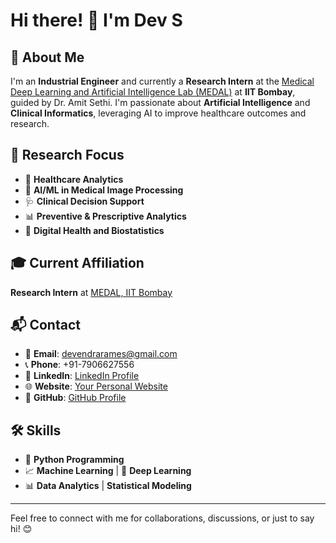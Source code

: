 # Hi there! 👋 I'm Dev S

## 📝 About Me
I'm an **Industrial Engineer** and currently a **Research Intern** at the [Medical Deep Learning and Artificial Intelligence Lab (MEDAL)](https://www.ee.iitb.ac.in/web/labs/medical-deep-learning-and-artificial-intelligence-lab-medal/) at **IIT Bombay**, guided by Dr. Amit Sethi. I'm passionate about **Artificial Intelligence** and **Clinical Informatics**, leveraging AI to improve healthcare outcomes and research.

## 🎯 Research Focus
- 🏥 **Healthcare Analytics**
- 🤖 **AI/ML in Medical Image Processing**
- 🩺 **Clinical Decision Support**
- 📊 **Preventive & Prescriptive Analytics**
- 🧬 **Digital Health and Biostatistics**

## 🎓 Current Affiliation
**Research Intern** at [MEDAL, IIT Bombay](https://www.ee.iitb.ac.in/web/labs/medical-deep-learning-and-artificial-intelligence-lab-medal/)

## 📬 Contact
- 📧 **Email**: [devendrarames@gmail.com](mailto:devendrarames@gmail.com)
- 📞 **Phone**: +91-7906627556
- 💼 **LinkedIn**: [LinkedIn Profile](#)
- 🌐 **Website**: [Your Personal Website](#)
- 📁 **GitHub**: [GitHub Profile](#)

## 🛠️ Skills
- 🐍 **Python Programming**
- 📈 **Machine Learning** | 🤖 **Deep Learning**
- 📊 **Data Analytics** | **Statistical Modeling**

---

Feel free to connect with me for collaborations, discussions, or just to say hi! 😊

